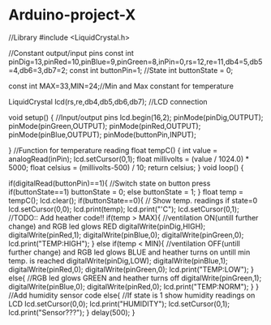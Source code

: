 # Arduino-project-X
//Library
#include <LiquidCrystal.h> 

//Constant output/input pins
const int pinDig=13,pinRed=10,pinBlue=9,pinGreen=8,inPin=0,rs=12,re=11,db4=5,db5=4,db6=3,db7=2;
const int buttonPin=1;
//State
int buttonState = 0;

const int MAX=33,MIN=24;//Min and Max constant for temperature

LiquidCrystal lcd(rs,re,db4,db5,db6,db7); //LCD connection

void setup() {
  //Input/output pins
  lcd.begin(16,2);
  pinMode(pinDig,OUTPUT);
  pinMode(pinGreen,OUTPUT);
  pinMode(pinRed,OUTPUT);
  pinMode(pinBlue,OUTPUT);
  pinMode(buttonPin,INPUT);
  
}
//Function for temperature reading
float tempC()
{
  int value = analogRead(inPin); 
  lcd.setCursor(0,1);
  float millivolts = (value / 1024.0) * 5000; 
  float celsius = (millivolts-500) / 10;
  return celsius;
}
void loop() {
  
  if(digitalRead(buttonPin)==1){ //Switch state on button press
    if(buttonState==1)
  		buttonState = 0;
    else
      	buttonState = 1;
  }
  float temp = tempC();
  lcd.clear();
  if(buttonState==0){ // Show temp. readings if state=0
    lcd.setCursor(0,0);
    lcd.print(temp);
    lcd.print("'C");
    lcd.setCursor(0,1);
   //TODO:: Add heather code!!
    if(temp > MAX){ //ventilation ON(untill further change) and RGB led glows RED
      digitalWrite(pinDig,HIGH); 
      digitalWrite(pinRed,1);
      digitalWrite(pinBlue,0);
      digitalWrite(pinGreen,0);
      lcd.print("TEMP:HIGH");
    }
    else if(temp < MIN){ //ventilation OFF(untill further change) and RGB led glows BLUE and heather turns on untill min temp. is reached
      digitalWrite(pinDig,LOW); 
      digitalWrite(pinBlue,1);
      digitalWrite(pinRed,0);
      digitalWrite(pinGreen,0);
      lcd.print("TEMP:LOW");
    }
    else{ //RGB led glows GREEN and heather turns off
      digitalWrite(pinGreen,1);
      digitalWrite(pinBlue,0);
      digitalWrite(pinRed,0);
      lcd.print("TEMP:NORM");
    }
  }
  //Add humidity sensor code
  else{ //If state is 1 show humidity readings on LCD
    lcd.setCursor(0,0);
  	lcd.print("HUMIDITY");
    lcd.setCursor(0,1);
    lcd.print("Sensor???");
  }
  delay(500);
}
